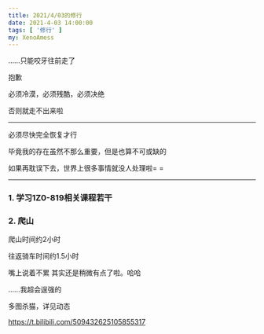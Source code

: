 ```yaml
---
title: 2021/4/03的修行
date: 2021-4-03 14:00:00
tags: [ '修行' ]
my: XenoAmess
---
```


……只能咬牙往前走了

抱歉

必须冷漠，必须残酷，必须决绝

否则就走不出来啦

---

必须尽快完全恢复才行

毕竟我的存在虽然不那么重要，但是也算不可或缺的

如果再耽误下去，世界上很多事情就没人处理啦= =

---

### 1. 学习1Z0-819相关课程若干

### 2. 爬山

爬山时间约2小时

往返骑车时间约1.5小时

嘴上说着不累 其实还是稍微有点了啦。哈哈

……我超会逞强的

多图杀猫，详见动态

https://t.bilibili.com/509432625105855317

